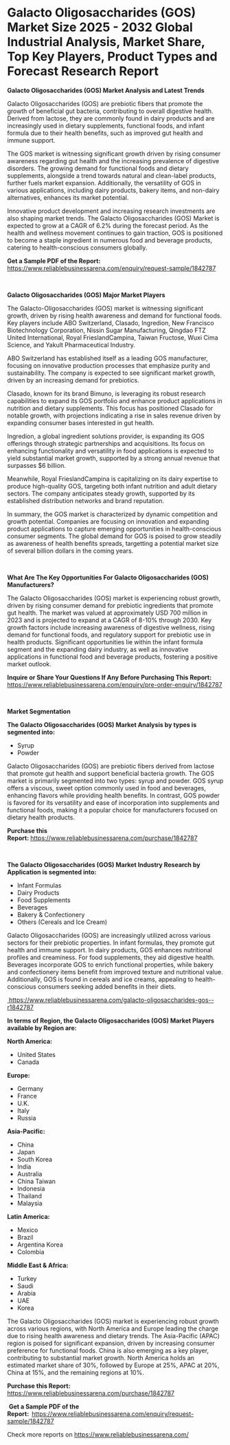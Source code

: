 <p><h1>Galacto Oligosaccharides (GOS) Market Size 2025 - 2032 Global Industrial Analysis, Market Share, Top Key Players, Product Types and Forecast Research Report</h1></p><p><strong>Galacto Oligosaccharides (GOS) Market Analysis and Latest Trends</strong></p>
<p><p>Galacto Oligosaccharides (GOS) are prebiotic fibers that promote the growth of beneficial gut bacteria, contributing to overall digestive health. Derived from lactose, they are commonly found in dairy products and are increasingly used in dietary supplements, functional foods, and infant formula due to their health benefits, such as improved gut health and immune support.</p><p>The GOS market is witnessing significant growth driven by rising consumer awareness regarding gut health and the increasing prevalence of digestive disorders. The growing demand for functional foods and dietary supplements, alongside a trend towards natural and clean-label products, further fuels market expansion. Additionally, the versatility of GOS in various applications, including dairy products, bakery items, and non-dairy alternatives, enhances its market potential.</p><p>Innovative product development and increasing research investments are also shaping market trends. The Galacto Oligosaccharides (GOS) Market is expected to grow at a CAGR of 6.2% during the forecast period. As the health and wellness movement continues to gain traction, GOS is positioned to become a staple ingredient in numerous food and beverage products, catering to health-conscious consumers globally.</p></p>
<p><strong>Get a Sample PDF of the Report:&nbsp;</strong> <a href="https://www.reliablebusinessarena.com/enquiry/request-sample/1842787?utm_campaign=2647&utm_medium=2&utm_source=Github&utm_content=ia&utm_term=26032025&utm_id=galacto-oligosaccharides-gos">https://www.reliablebusinessarena.com/enquiry/request-sample/1842787</a></p>
<p>&nbsp;</p>
<p><strong>Galacto Oligosaccharides (GOS) Major Market Players</strong></p>
<p><p>The Galacto-Oligosaccharides (GOS) market is witnessing significant growth, driven by rising health awareness and demand for functional foods. Key players include ABO Switzerland, Clasado, Ingredion, New Francisco Biotechnology Corporation, Nissin Sugar Manufacturing, Qingdao FTZ United International, Royal FrieslandCampina, Taiwan Fructose, Wuxi Cima Science, and Yakult Pharmaceutical Industry.</p><p>ABO Switzerland has established itself as a leading GOS manufacturer, focusing on innovative production processes that emphasize purity and sustainability. The company is expected to see significant market growth, driven by an increasing demand for prebiotics.</p><p>Clasado, known for its brand Bimuno, is leveraging its robust research capabilities to expand its GOS portfolio and enhance product applications in nutrition and dietary supplements. This focus has positioned Clasado for notable growth, with projections indicating a rise in sales revenue driven by expanding consumer bases interested in gut health.</p><p>Ingredion, a global ingredient solutions provider, is expanding its GOS offerings through strategic partnerships and acquisitions. Its focus on enhancing functionality and versatility in food applications is expected to yield substantial market growth, supported by a strong annual revenue that surpasses $6 billion.</p><p>Meanwhile, Royal FrieslandCampina is capitalizing on its dairy expertise to produce high-quality GOS, targeting both infant nutrition and adult dietary sectors. The company anticipates steady growth, supported by its established distribution networks and brand reputation.</p><p>In summary, the GOS market is characterized by dynamic competition and growth potential. Companies are focusing on innovation and expanding product applications to capture emerging opportunities in health-conscious consumer segments. The global demand for GOS is poised to grow steadily as awareness of health benefits spreads, targetting a potential market size of several billion dollars in the coming years.</p></p>
<p>&nbsp;</p>
<p><strong>What Are The Key Opportunities For Galacto Oligosaccharides (GOS) Manufacturers?</strong></p>
<p><p>The Galacto Oligosaccharides (GOS) market is experiencing robust growth, driven by rising consumer demand for prebiotic ingredients that promote gut health. The market was valued at approximately USD 700 million in 2023 and is projected to expand at a CAGR of 8-10% through 2030. Key growth factors include increasing awareness of digestive wellness, rising demand for functional foods, and regulatory support for prebiotic use in health products. Significant opportunities lie within the infant formula segment and the expanding dairy industry, as well as innovative applications in functional food and beverage products, fostering a positive market outlook.</p></p>
<p><strong>Inquire or Share Your Questions If Any Before Purchasing This Report:</strong> <a href="https://www.reliablebusinessarena.com/enquiry/pre-order-enquiry/1842787?utm_campaign=2647&utm_medium=2&utm_source=Github&utm_content=ia&utm_term=26032025&utm_id=galacto-oligosaccharides-gos">https://www.reliablebusinessarena.com/enquiry/pre-order-enquiry/1842787</a></p>
<p>&nbsp;</p>
<p><strong>Market Segmentation</strong></p>
<p><strong>The Galacto Oligosaccharides (GOS) Market Analysis by types is segmented into:</strong></p>
<p><ul><li>Syrup</li><li>Powder</li></ul></p>
<p><p>Galacto Oligosaccharides (GOS) are prebiotic fibers derived from lactose that promote gut health and support beneficial bacteria growth. The GOS market is primarily segmented into two types: syrup and powder. GOS syrup offers a viscous, sweet option commonly used in food and beverages, enhancing flavors while providing health benefits. In contrast, GOS powder is favored for its versatility and ease of incorporation into supplements and functional foods, making it a popular choice for manufacturers focused on dietary health products.</p></p>
<p><strong>Purchase this Report:&nbsp;</strong><a href="https://www.reliablebusinessarena.com/purchase/1842787?utm_campaign=2647&utm_medium=2&utm_source=Github&utm_content=ia&utm_term=26032025&utm_id=galacto-oligosaccharides-gos">https://www.reliablebusinessarena.com/purchase/1842787</a></p>
<p>&nbsp;</p>
<p><strong>The Galacto Oligosaccharides (GOS) Market Industry Research by Application is segmented into:</strong></p>
<p><ul><li>Infant Formulas</li><li>Dairy Products</li><li>Food Supplements</li><li>Beverages</li><li>Bakery & Confectionery</li><li>Others (Cereals and Ice Cream)</li></ul></p>
<p><p>Galacto Oligosaccharides (GOS) are increasingly utilized across various sectors for their prebiotic properties. In infant formulas, they promote gut health and immune support. In dairy products, GOS enhances nutritional profiles and creaminess. For food supplements, they aid digestive health. Beverages incorporate GOS to enrich functional properties, while bakery and confectionery items benefit from improved texture and nutritional value. Additionally, GOS is found in cereals and ice creams, appealing to health-conscious consumers seeking added benefits in their diets.</p></p>
<p><a href="https://www.reliablebusinessarena.com/galacto-oligosaccharides-gos--r1842787?utm_campaign=2647&utm_medium=2&utm_source=Github&utm_content=ia&utm_term=26032025&utm_id=galacto-oligosaccharides-gos">&nbsp;https://www.reliablebusinessarena.com/galacto-oligosaccharides-gos--r1842787</a></p>
<p><strong>In terms of Region, the Galacto Oligosaccharides (GOS) Market Players available by Region are:</strong></p>
<p>
    <p> <strong> North America: </strong>
        <ul>
            <li>United States</li>
            <li>Canada</li>
        </ul>
        </p> 
    <p> <strong> Europe: </strong>
        <ul>
            <li>Germany</li>
            <li>France</li>
            <li>U.K.</li>
            <li>Italy</li>
            <li>Russia</li>
        </ul>
        </p> 
    <p> <strong> Asia-Pacific: </strong>
        <ul>
            <li>China</li>
            <li>Japan</li>
            <li>South Korea</li>
            <li>India</li>
            <li>Australia</li>
            <li>China Taiwan</li>
            <li>Indonesia</li>
            <li>Thailand</li>
            <li>Malaysia</li>
        </ul>
        </p> 
    <p> <strong> Latin America: </strong>
        <ul>
            <li>Mexico</li>
            <li>Brazil</li>
            <li>Argentina Korea</li>
            <li>Colombia</li>
        </ul>
        </p> 
    <p> <strong> Middle East & Africa: </strong>
        <ul>
            <li>Turkey</li>
            <li>Saudi</li>
            <li>Arabia</li>
            <li>UAE</li>
            <li>Korea</li>
        </ul>
    </p>
    </p>
<p><p>The Galacto Oligosaccharides (GOS) market is experiencing robust growth across various regions, with North America and Europe leading the charge due to rising health awareness and dietary trends. The Asia-Pacific (APAC) region is poised for significant expansion, driven by increasing consumer preference for functional foods. China is also emerging as a key player, contributing to substantial market growth. North America holds an estimated market share of 30%, followed by Europe at 25%, APAC at 20%, China at 15%, and the remaining regions at 10%.</p></p>
<p><strong>Purchase this Report: </strong><a href="https://www.reliablebusinessarena.com/purchase/1842787?utm_campaign=2647&utm_medium=2&utm_source=Github&utm_content=ia&utm_term=26032025&utm_id=galacto-oligosaccharides-gos">https://www.reliablebusinessarena.com/purchase/1842787</a></p>
<p>&nbsp;<strong>Get a Sample PDF of the Report:&nbsp;&nbsp;</strong><a href="https://www.reliablebusinessarena.com/enquiry/request-sample/1842787?utm_campaign=2647&utm_medium=2&utm_source=Github&utm_content=ia&utm_term=26032025&utm_id=galacto-oligosaccharides-gos">https://www.reliablebusinessarena.com/enquiry/request-sample/1842787</a></p>
<p><strong></strong></p>
<p>Check more reports on <a href="https://www.reliablebusinessarena.com/?utm_campaign=2647&utm_medium=2&utm_source=Github&utm_content=ia&utm_term=26032025&utm_id=galacto-oligosaccharides-gos">https://www.reliablebusinessarena.com/</a></p>